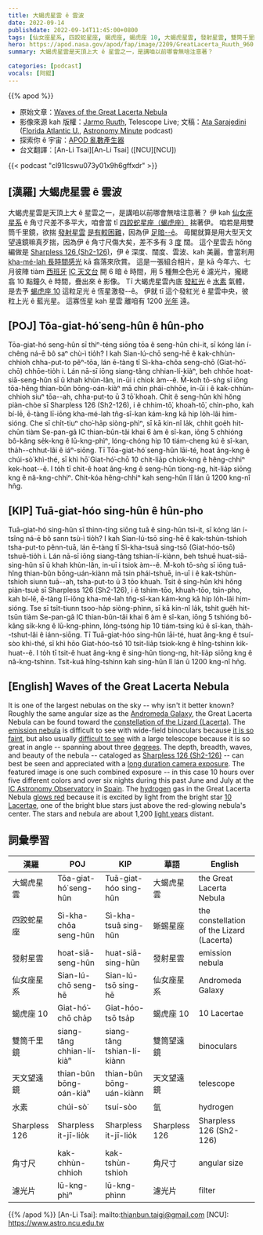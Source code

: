 ```yaml
---
title: 大蝎虎星雲 ê 雲波
date: 2022-09-14
publishdate: 2022-09-14T11:45:00+0800
tags: [仙女座星系, 四跤蛇星座, 蝎虎座, 蝎虎座 10, 大蝎虎星雲, 發射星雲, 雙筒千里鏡, 水素, 天文望遠鏡, Sharpless 126, Sh2-126, 角寸尺, 濾光片]
hero: https://apod.nasa.gov/apod/fap/image/2209/GreatLacerta_Ruuth_960.jpg
summary: 大蝎虎星雲是天頂上大 ê 星雲之一，是講咱以前哪會無啥注意著？

categories: [podcast]
vocals: [阿錕]
---
```


{{% apod %}}

- 原始文章：[Waves of the Great Lacerta Nebula](https://apod.nasa.gov/apod/ap220914.html)
- 影像來源 kah 版權：[Jarmo Ruuth](https://www.instagram.com/jarmoruuth/), Telescope Live; 文稿：[Ata Sarajedini](https://physics.fau.edu/people/faculty/sarajedini.php) ([Florida Atlantic U.](https://www.physics.fau.edu/), [Astronomy Minute](https://open.spotify.com/show/3FD3BcXyAmVwyEqjb0tqHs) podcast)
- 探索你 ê 宇宙：[APOD 亂數產生器](http://apod.nasa.gov/apod/random_apod.html)
- 台文翻譯：[An-Li Tsai][An-Li Tsai] ([NCU][NCU])

{{< podcast "cl91lcswu073y01x9h6gffxdr" >}}

## [漢羅] 大蝎虎星雲 ê 雲波
大蝎虎星雲是天頂上大 ê 星雲之一，是講咱以前哪會無啥注意著？
伊 kah [仙女座星系][Andromeda Galaxy] ê 角寸尺差不多平大，咱會當 tī [四跤蛇星座（蝎虎座）][constellation of the Lizard (Lacerta)] 揣著伊。
咱若是用雙筒千里鏡，欲揣 [發射星雲][emission nebula] [是有較困難][difficult to see]，因為伊 [足暗--ê][it is so faint]。
毋閣就算是用大型天文望遠鏡嘛真歹揣，因為伊 ê 角寸尺傷大矣，差不多有 3 [度][degrees] 闊。
這个星雲去 hŏng 編做是 [Sharpless 126 (Sh2-126)][Sharpless 126 (Sh2-126)]，伊 ê 深度、闊度、雲波、kah 美麗，會當利用 [kha-mé-lah 長時間感光][long duration camera exposure] kā 翕落來欣賞。
這是一張組合相片，是 kā 今年六、七月彼陣 tiàm [西班牙][Spain] [IC 天文台][IC Astronomy Observatory] 開 6 暗 ê 時間，用 5 種無仝色光 ê 濾光片，攏總翕 10 點鐘久 ê 時間，疊出來 ê 影像。
Tī 大蝎虎星雲內底 [發紅光][glows red] ê [水素][hydrogen] 氣體，是去予 [蝎虎座 10][10 Lacertae] 這粒足光 ê 恆星激發--ê。
伊就 tī 這个發紅光 ê 星雲中央，彼粒上光 ê 藍光星。
這寡恆星 kah 星雲 離咱有 1200 [光年][light years] 遠。

## [POJ] Tōa-giat-hó͘ seng-hûn ê hûn-pho
Tōa-giat-hó seng-hûn sī thiⁿ-téng siōng tōa ê seng-hûn chi-it, sī kóng lán í-chêng ná-ē bô saⁿ chù-ì tio̍h?
I kah Sian-lú-chō seng-hē ê kak-chhùn-chhioh chha-put-to pêⁿ-tōa, lán ē-tàng tī Sì-kha-chôa seng-chō (Giat-hó͘-chō) chhōe-tio̍h i.
Lán nā-sī iōng siang-tâng chhian-lí-kiàⁿ, beh chhōe hoat-siā-seng-hûn sī ū khah khùn-lân, in-ūi i chiok àm--ê.
M̄-koh tō-sǹg sī iōng tōa-hêng thian-bûn bōng-oán-kiàⁿ mā chin phái-chhōe, in-ūi i ê kak-chhùn-chhioh siuⁿ tōa--ah, chha-put-to ū 3 tō͘ khoah.
Chit ê seng-hûn khì hŏng piàn-chòe sī Sharpless 126 (Sh2-126), i ê chhim-tō͘, khoah-tō͘, chìn-pho, kah bí-lē, ē-tàng lī-iōng kha-mé-lah tn̂g-sî-kan kám-kng kā hip lo̍h-lâi him-sióng.
Che sī chi̍t-tiuⁿ cho͘-ha̍p siòng-phìⁿ, sī kā kin-nî la̍k, chhit goe̍h hit-chūn tiàm Se-pan-gâ IC thian-bûn-tâi khai 6 àm ê sî-kan, iōng 5 chhióng bô-kâng se̍k-kng ê lū-kng-phìⁿ, lóng-chóng hip 10 tiám-cheng kú ê sî-kan, tha̍h--chhut-lâi ê iáⁿ-siōng.
Tī Tōa-giat-hó͘ seng-hûn lāi-té, hoat âng-kng ê chúi-sò͘ khì-thé, sī khì hō͘ Giat-hó͘-chō 10 chit-lia̍p chiok-kng ê hêng-chhiⁿ kek-hoat--ê.
I to̍h tī chit-ê hoat âng-kng ê seng-hûn tiong-ng, hit-lia̍p siōng kng ê nâ-kng-chhiⁿ.
Chit-kóa hêng-chhiⁿ kah seng-hûn lî lán ū 1200 kng-nî hn̄g.


## [KIP] Tuā-giat-hóo sing-hûn ê hûn-pho
Tuā-giat-hó sing-hûn sī thinn-tíng siōng tuā ê sing-hûn tsi-it, sī kóng lán í-tsîng ná-ē bô sann tsù-ì tio̍h?
I kah Sian-lú-tsō sing-hē ê kak-tshùn-tshioh tsha-put-to pênn-tuā, lán ē-tàng tī Sì-kha-tsuâ sing-tsō (Giat-hóo-tsō) tshuē-tio̍h i.
Lán nā-sī iōng siang-tâng tshian-lí-kiànn, beh tshuē huat-siā-sing-hûn sī ū khah khùn-lân, in-uī i tsiok àm--ê.
M̄-koh tō-sǹg sī iōng tuā-hîng thian-bûn bōng-uán-kiànn mā tsin phái-tshuē, in-uī i ê kak-tshùn-tshioh siunn tuā--ah, tsha-put-to ū 3 tōo khuah.
Tsit ê sing-hûn khì hŏng piàn-tsuè sī Sharpless 126 (Sh2-126), i ê tshim-tōo, khuah-tōo, tsìn-pho, kah bí-lē, ē-tàng lī-iōng kha-mé-lah tn̂g-sî-kan kám-kng kā hip lo̍h-lâi him-sióng.
Tse sī tsi̍t-tiunn tsoo-ha̍p siòng-phìnn, sī kā kin-nî la̍k, tshit gue̍h hit-tsūn tiàm Se-pan-gâ IC thian-bûn-tâi khai 6 àm ê sî-kan, iōng 5 tshióng bô-kâng si̍k-kng ê lū-kng-phìnn, lóng-tsóng hip 10 tiám-tsing kú ê sî-kan, tha̍h--tshut-lâi ê iánn-siōng.
Tī Tuā-giat-hóo sing-hûn lāi-té, huat âng-kng ê tsuí-sòo khì-thé, sī khì hōo Giat-hóo-tsō 10 tsit-lia̍p tsiok-kng ê hîng-tshinn kik-huat--ê.
I to̍h tī tsit-ê huat âng-kng ê sing-hûn tiong-ng, hit-lia̍p siōng kng ê nâ-kng-tshinn.
Tsit-kuá hîng-tshinn kah sing-hûn lî lán ū 1200 kng-nî hn̄g.


## [English] Waves of the Great Lacerta Nebula

It is one of the largest nebulas on the sky -- why isn't it better known?
Roughly the same angular size as the [Andromeda Galaxy][Andromeda Galaxy], the Great Lacerta Nebula can be found toward the [constellation of the Lizard (Lacerta)][constellation of the Lizard (Lacerta)].
The [emission nebula][emission nebula] is difficult to see with wide-field binoculars because [it is so faint][it is so faint], but also usually [difficult to see][difficult to see] with a large telescope because it is so great in angle -- spanning about three [degrees][degrees].
The depth, breadth, waves, and beauty of the nebula -- cataloged as [Sharpless 126 (Sh2-126)][Sharpless 126 (Sh2-126)] -- can best be seen and appreciated with a [long duration camera exposure][long duration camera exposure].
The featured image is one such combined exposure -- in this case 10 hours over five different colors and over six nights during this past June and July at the [IC Astronomy Observatory][IC Astronomy Observatory] in [Spain][Spain].
The [hydrogen][hydrogen] gas in the Great Lacerta Nebula [glows red][glows red] because it is excited by light from the bright star [10 Lacertae][10 Lacertae], one of the bright blue stars just above the red-glowing nebula's center.
The stars and nebula are about 1,200 [light years][light years] distant.


## 詞彙學習

|漢羅|POJ|KIP|華語|English|
|-|-|-|-|-|
|大蝎虎星雲|Tōa-giat-hó͘ seng-hûn|Tuā-giat-hóo sing-hûn|大蝎虎星雲|the Great Lacerta Nebula|
|四跤蛇星座|Sì-kha-chôa seng-hûn|Sì-kha-tsuâ sing-hûn|蜥蜴星座|the constellation of the Lizard (Lacerta)|
|發射星雲|hoat-siā-seng-hûn|huat-siā-sing-hûn|發射星雲|emission nebula|
|仙女座星系|Sian-lú-chō seng-hē|Sian-lú-tsō sing-hē|仙女座星系|Andromeda Galaxy|
|蝎虎座 10|Giat-hó͘-chō cha̍p|Giat-hóo-tsō tsa̍p|蝎虎座 10|10 Lacertae|
|雙筒千里鏡|siang-tâng chhian-lí-kiàⁿ|siang-tâng tshian-lí-kiànn|雙筒望遠鏡|binoculars|
|天文望遠鏡|thian-bûn bōng-oán-kiàⁿ|thian-bûn bōng-uán-kiànn|天文望遠鏡|telescope|
|水素|chúi-sò͘|tsuí-sòo|氫|hydrogen|
|Sharpless 126|Sharpless it-jī-lio̍k|Sharpless it-jī-lio̍k|Sharpless 126|Sharpless 126 (Sh2-126)|
|角寸尺|kak-chhùn-chhioh|kak-tshùn-tshioh|角尺寸|angular size|
|濾光片|lū-kng-phìⁿ|lū-kng-phìnn|濾光片|filter|

{{% /apod %}}
[An-Li Tsai]: mailto:thianbun.taigi@gmail.com
[NCU]: https://www.astro.ncu.edu.tw

[copyright]: https://apod.nasa.gov/apod/fap/lib/about_apod.html#srapply

[Andromeda Galaxy]:https://noirlab.edu/public/images/noao-m31fsqblock/
[constellation of the Lizard (Lacerta)]:https://www.iau.org/static/public/constellations/gif/LAC.gif
[emission nebula]:https://open.spotify.com/episode/4sybbzoATrJzKm7rwciljM
[it is so faint]:https://open.spotify.com/episode/66XQphfVLgljelmB4gYOp3
[difficult to see]:https://images.fineartamerica.com/images/artworkimages/mediumlarge/3/cat-looking-surprised-peering-over-the-edge-of-the-picture-john-daniels.jpg
[degrees]:https://www.geogebra.org/m/atq6mr3a
[Sharpless 126 (Sh2-126)]:https://www.astrobin.com/6egtl5/
[long duration camera exposure]:https://apod.nasa.gov/apod/ap200329.html
[IC Astronomy Observatory]:https://icastronomy.com/
[Spain]:https://en.wikipedia.org/wiki/Spain
[hydrogen]:https://apod.nasa.gov/apod/ap161024.html
[glows red]:https://open.spotify.com/episode/5mPR3yiM9UKLRjaGe6jobu
[10 Lacertae]:https://open.spotify.com/episode/6KLAtMAMknWsqpvmMHna0C
[light years]:https://spaceplace.nasa.gov/light-year/en/
